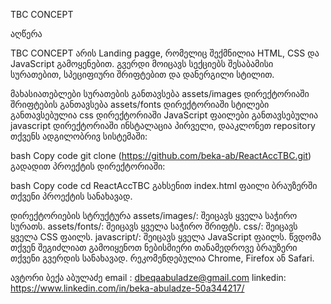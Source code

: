 TBC CONCEPT

აღწერა

TBC CONCEPT არის Landing pagge, რომელიც შექმნილია HTML, CSS და JavaScript გამოყენებით. გვერდი მოიცავს სექციებს შესაბამისი სურათებით, სპეციფიური შრიფტებით და დანერგილი სტილით.

მახასიათებლები
სურათების განთავსება assets/images დირექტორიაში
შრიფტების განთავსება assets/fonts დირექტორიაში
სტილები განთავსებულია css დირექტორიაში
JavaScript ფაილები განთავსებულია javascript დირექტორიაში
ინსტალაცია
პირველი, დააკლონეთ repository თქვენს ადგილობრივ სისტემაში:

bash
Copy code
git clone (https://github.com/beka-ab/ReactAccTBC.git)
გადადით პროექტის დირექტორიაში:

bash
Copy code
cd ReactAccTBC
გახსენით index.html ფაილი ბრაუზერში თქვენი პროექტის სანახავად.

დირექტორიების სტრუქტურა
assets/images/: შეიცავს ყველა საჭირო სურათს.
assets/fonts/: შეიცავს ყველა საჭირო შრიფტს.
css/: შეიცავს ყველა CSS ფაილს.
javascript/: შეიცავს ყველა JavaScript ფაილს.
წვდომა
თქვენ შეგიძლიათ გამოიყენოთ ნებისმიერი თანამედროვე ბრაუზერი თქვენი გვერდის სანახავად. რეკომენდებულია Chrome, Firefox ან Safari.

ავტორი
ბექა აბულაძე
email : dbeqaabuladze@gmail.com
linkedin: https://www.linkedin.com/in/beka-abuladze-50a344217/
